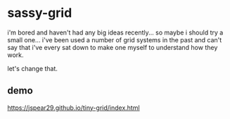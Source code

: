 # sassy-grid
i'm bored and haven't had any big ideas recently... so maybe i should try a
small one... i've been used a number of grid systems in the past and can't
say that i've every sat down to make one myself to understand how they work.

let's change that.


## demo
https://jspear29.github.io/tiny-grid/index.html
